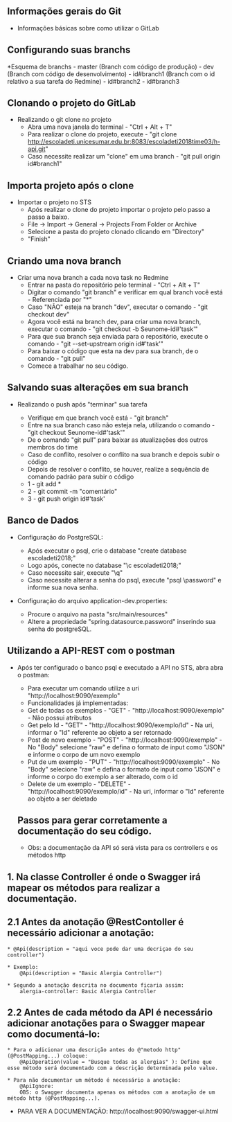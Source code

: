 ## Informações gerais do Git
* Informações básicas sobre como utilizar o GitLab

## Configurando suas branchs
*Esquema de branchs
    - master (Branch com código de produção)
      - dev (Branch com código de desenvolvimento)
		    - id#branch1 (Branch com o id relativo a sua tarefa do Redmine)
		    - id#branch2
		    - id#branch3

## Clonando o projeto do GitLab    
* Realizando o git clone no projeto
    - Abra uma nova janela do terminal - "Ctrl + Alt + T"
    - Para realizar o clone do projeto, execute - "git clone http://escoladeti.unicesumar.edu.br:8083/escoladeti2018time03/h-api.git"
    - Caso necessite realizar um "clone" em uma branch - "git pull origin id#branch1"
    
## Importa projeto após o clone
* Importar o projeto no STS
    - Após realizar o clone do projeto importar o projeto pelo passo a passo a baixo.
    - File -> Import -> General -> Projects From Folder or Archive
    - Selecione a pasta do projeto clonado clicando em "Directory"
    - "Finish"

## Criando uma nova branch
* Criar uma nova branch a cada nova task no Redmine
    - Entrar na pasta do repositório pelo terminal - "Ctrl + Alt + T"
    - Digitar o comando "git branch" e verificar em qual branch você está - Referenciada por "*"
    - Caso "NÃO" esteja na branch "dev", executar o comando - "git checkout dev"
    - Agora você está na branch dev, para criar uma nova branch, executar o comando - "git checkout -b Seunome-id#'task'" 
    - Para que sua branch seja enviada para o repositório, execute o comando - "git --set-upstream origin id#'task'"
    - Para baixar o código que esta na dev para sua branch, de o comando - "git pull"
    - Comece a trabalhar no seu código.

## Salvando suas alterações em sua branch
* Realizando o push após "terminar" sua tarefa

    - Verifique em que branch você está - "git branch"
    - Entre na sua branch caso não esteja nela, utilizando o comando - "git checkout Seunome-id#'task'"
    - De o comando "git pull" para baixar as atualizações dos outros membros do time 
    - Caso de conflito, resolver o conflito na sua branch e depois subir o código
    - Depois de resolver o conflito, se houver, realize a sequência de comando padrão para subir o código 
    - 1 - git add * 
    - 2 - git commit -m "comentário"
    - 3 - git push origin id#'task'

## Banco de Dados
* Configuração do PostgreSQL:
    - Após executar o psql, crie o database "create database escoladeti2018;"
    - Logo após, conecte no database "\c escoladeti2018;"
    - Caso necessite sair, execute "\q"
    - Caso necessite alterar a senha do psql, execute "psql \password" e informe sua nova senha.

* Configuração do arquivo application-dev.properties:
    - Procure o arquivo na pasta "src/main/resources"
    - Altere a propriedade "spring.datasource.password" inserindo sua senha do postgreSQL.

## Utilizando a API-REST com o postman
* Após ter configurado o banco psql e executado a API no STS, abra abra o postman:
    - Para executar um comando utilize a uri "http://localhost:9090/exemplo"
    - Funcionalidades já implementadas:
    - Get de todas os exemplos - "GET" - "http://localhost:9090/exemplo" - Não possui atributos
    - Get pelo Id - "GET" - "http://localhost:9090/exemplo/Id" - Na uri, informar o "Id" referente ao objeto a ser retornado
    - Post de novo exemplo - "POST" - "http://localhost:9090/exemplo" - No "Body" selecione "raw" e defina o formato de input como "JSON" e informe o corpo de um novo exemplo
    - Put de um exemplo - "PUT" - "http://localhost:9090/exemplo" - No "Body" selecione "raw" e defina o formato de input como "JSON" e informe o corpo do exemplo a ser alterado, com o id
    - Delete de um exemplo - "DELETE" - "http://localhost:9090/exemplo/id" - Na uri, informar o "Id" referente ao objeto a ser deletado
    
    ## Passos para gerar corretamente a documentação do seu código.
	* Obs: a documentação da API só será vista para os controllers e os métodos http

## 1. Na classe Controller é onde o Swagger irá mapear os métodos para realizar a documentação.

## 2.1 Antes da anotação @RestContoller é necessário adicionar a anotação:
    * @Api(description = "aqui voce pode dar uma decriçao do seu controller")
        
	* Exemplo:
		@Api(description = "Basic Alergia Controller")

    * Segundo a anotação descrita no documento ficaria assim:
        alergia-controller: Basic Alergia Controller

## 2.2 Antes de cada método da API é necessário adicionar anotações para o Swagger mapear como documentá-lo:
    * Para o adicionar uma descrição antes do @"metodo http" (@PostMapping...) coloque:
        @ApiOperation(value = "Busque todas as alergias" ): Define que esse método será documentado com a descrição determinada pelo value.
  
    * Para não documentar um método é necessário a anotação:
        @ApiIgnore: 
        OBS: o Swagger documenta apenas os métodos com a anotação de um método http (@PostMapping...).

* PARA VER A DOCUMENTAÇÃO: http://localhost:9090/swagger-ui.html


   






